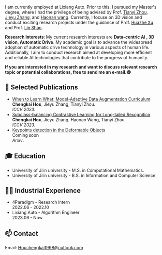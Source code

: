 
I am currently employed at Lixiang Auto. Prior to this, I pursued my Master's degree, where I had the privilege of being advised by Prof. [Tianyi Zhou](https://tianyizhou.github.io/), [Jieyu Zhang](https://jieyuz2.github.io/), and  [Haonan wang](https://charles-haonan-wang.me/). Currently, I focuse on 3D vision and conduct exciting research projects under the guidance of Prof. [Huazhe Xu](http://hxu.rocks/) and Prof. [Lin Shao](https://linsats.github.io/). 




**Research Interests**: My current research interests are **Data-centric AI , 3D vision, Automatic Drive**. My academic goal is to advance the widespread adoption of automatic drive technology in various aspects of human life. Additionally, I aim to conduct research aimed at developing more efficient and reliable AI technologies that contribute to the progress of humanity.


**If you are interested in my research and want to discuss relevant research topic or potential collaborations, free to send me an e-mail.😄**

## 📝 Selected Publications

- [When to Learn What: Model-Adaptive Data Augmentation Curriculum]()
<br>**Chengkai Hou**, Jieyu Zhang, Tianyi Zhou.
<br>*ICCV 2023*.
- [Subclass-balancing Contrastive Learning for Long-tailed Recognition]()
<br>**Chengkai Hou**, Jieyu Zhang, Haonan Wang, Tianyi Zhou.
<br>*ICCV 2023*.
- [Keypoints detection in the Deformable Objects ]()
<br> Coming soon
<br>*Arxiv*.



## 🎓 Education
- University of Jilin university - M.S. in Computational Mathematics. 
- University of Jilin university - B.S. in Information and Computer Science. 

## 👨‍💻 Industrial Experience
- 4Paradigm  - Research Intern
<br> 2022.06 - 2022.10
- Lixiang Auto - Algorithm Engineer
<br> 2023.06 - Now


## 📫 Contact
Email: Houchengkai1998@outlook.com

